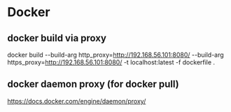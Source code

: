 # Docker

## docker build via proxy
docker build --build-arg http_proxy=http://192.168.56.101:8080/ --build-arg https_proxy=http://192.168.56.101:8080/ -t localhost:latest -f dockerfile .

## docker daemon proxy (for docker pull)
https://docs.docker.com/engine/daemon/proxy/